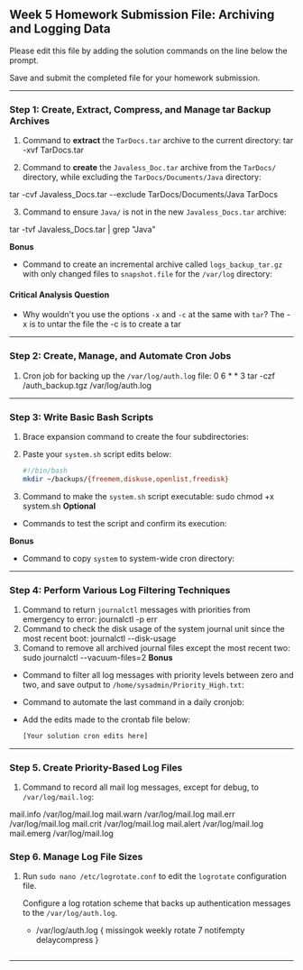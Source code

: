 ## Week 5 Homework Submission File: Archiving and Logging Data

Please edit this file by adding the solution commands on the line below the prompt.

Save and submit the completed file for your homework submission.

---

### Step 1: Create, Extract, Compress, and Manage tar Backup Archives

1. Command to **extract** the `TarDocs.tar` archive to the current directory: tar -xvf TarDocs.tar

2. Command to **create** the `Javaless_Doc.tar` archive from the `TarDocs/` directory, while excluding the `TarDocs/Documents/Java` directory: 

tar -cvf Javaless_Docs.tar --exclude TarDocs/Documents/Java TarDocs

3. Command to ensure `Java/` is not in the new `Javaless_Docs.tar` archive:

tar -tvf Javaless_Docs.tar | grep "Java"

**Bonus** 
- Command to create an incremental archive called `logs_backup_tar.gz` with only changed files to `snapshot.file` for the `/var/log` directory:

#### Critical Analysis Question

- Why wouldn't you use the options `-x` and `-c` at the same with `tar`?
The -x is to untar the file the -c is to create a tar
---

### Step 2: Create, Manage, and Automate Cron Jobs

1. Cron job for backing up the `/var/log/auth.log` file:
0 6 * * 3 tar -czf /auth_backup.tgz /var/log/auth.log
---

### Step 3: Write Basic Bash Scripts

1. Brace expansion command to create the four subdirectories:

2. Paste your `system.sh` script edits below:

    ```bash
    #!/bin/bash
    mkdir ~/backups/{freemem,diskuse,openlist,freedisk}
    ```

3. Command to make the `system.sh` script executable:
     sudo chmod +x system.sh
**Optional**
- Commands to test the script and confirm its execution:

**Bonus**
- Command to copy `system` to system-wide cron directory:

---

### Step 4: Perform Various Log Filtering Techniques

1. Command to return `journalctl` messages with priorities from emergency to error:
journalctl -p err
2. Command to check the disk usage of the system journal unit since the most recent boot:
journalctl --disk-usage
3. Comand to remove all archived journal files except the most recent two:
sudo journalctl --vacuum-files=2
**Bonus** 
- Command to filter all log messages with priority levels between zero and two, and save output to `/home/sysadmin/Priority_High.txt`:

- Command to automate the last command in a daily cronjob:


- Add the edits made to the crontab file below:

    ```bash
    [Your solution cron edits here]
    ```

---

### Step 5. Create Priority-Based Log Files

1. Command to record all mail log messages, except for debug, to `/var/log/mail.log`:


mail.info                       /var/log/mail.log
mail.warn                       /var/log/mail.log
mail.err                        /var/log/mail.log
mail.crit                       /var/log/mail.log
mail.alert                      /var/log/mail.log
mail.emerg                      /var/log/mail.log



### Step 6. Manage Log File Sizes
 
1. Run `sudo nano /etc/logrotate.conf` to edit the `logrotate` configuration file. 

    Configure a log rotation scheme that backs up authentication messages to the `/var/log/auth.log`.

    - /var/log/auth.log {
        missingok
        weekly
        rotate 7
        notifempty
        delaycompress
}

    ```

---
